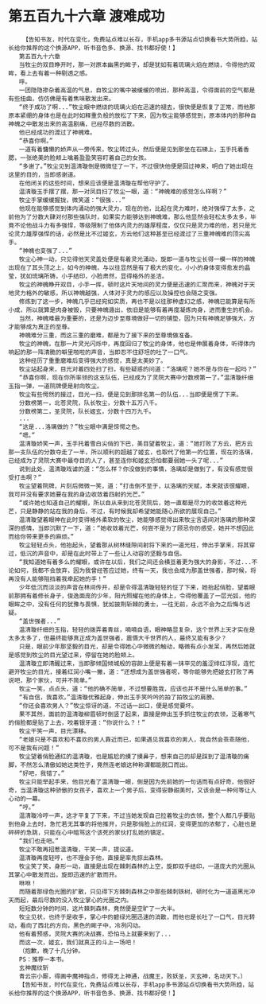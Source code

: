 # 第五百九十六章 渡难成功
        【告知书友，时代在变化，免费站点难以长存，手机app多书源站点切换看书大势所趋，站长给你推荐的这个换源APP，听书音色多、换源、找书都好使！】
       第五百九十六章
       当牧尘的双目睁开时，那一对原本幽黑的眸子，却是犹如有着琉璃火焰在燃烧，令得他的双眸，看上去有着一种剔透之感。
       呼。
       一团隐隐掺杂着高温的气息，自牧尘的嘴中被缓缓的喷出，那种高温，令得面前的空气都是有些扭曲，仿仿佛是有着焦味散发出来。
       “终于成功了啊...”牧尘眼中燃烧的琉璃火焰在迅速的褪去，很快便是恢复了正常，而他那原本紧绷的身体也是在此时如释重负般的放松了下来，因为牧尘能够感觉到，原本体内的那种自神魄之中散发出来的高温剧痛，已经尽数的消散。
       他已经成功的渡过了神魄难。
       “恭喜你啊。”
       一道有着慵懒的娇声从一旁传来，牧尘转过头，然后便是见到那坐在石梯上，玉手托着香腮，一张绝美的脸颊上噙着盈盈笑容盯着自己的女孩。
       “多谢了。”牧尘见到温清璇倒是微微怔了一下，不过很快他便是回过神来，明白了她出现在这里的目的，当即感谢道。
       在他闭关的这些时间，想来应该便是温清璇在帮他守护了。
       温清璇玉手摆了摆，那一对凤目扫了牧尘一眼，道：“神魄难的感觉怎么样啊？”
       牧尘手掌缓缓握拢，微笑道：“很强...”
       他现在能够感觉到体内涌动的强大灵力，现在的他，比起在灵力难时，绝对强悍了太多，之前他为了分数大肆对付那些强队时，如果实力能够达到神魄难，那么他显然会轻松太多太多，毕竟不论他战斗力有多强悍，等级限制了他体内灵力的雄厚程度，仅仅只是灵力难的他，若只是光论灵力雄厚强悍的话，必然是比不过姬玄，方云他们这种甚至已经渡过了三重神魄难的顶尖高手。
       “神魄也变强了...”
       牧尘心神一动，只见得他天灵盖处便是有着灵光涌动，旋即一道与牧尘长得一模一样的神魄出现在了其头顶之上，如今的神魄，与以往显然是有了极大的变化，小小的身体变得愈发的晶莹，犹如琉璃所铸，小手结印，小脸肃然，显得格外的圣洁。
       牧尘的神魄睁开双目，小手一挥，顿时这片天地间的灵力便是迅速的汇聚而来，神魄对于天地灵力格外的敏感，所以神魄越强，人体对于灵力的感应以及操控也会随之变强。
       修炼到了这一步，神魄几乎已经宛如实质，再也不是以往那种虚幻之感，神魄已能算是有所小成，所以就算是肉身被毁，只要神魄遁出，依旧是能够有着再度凝炼肉身，进而重生的机会。
       当然，神魄难最为重要的，还是为迈步至尊境做好一切的铺垫，因为只有神魄足够强大，方才能够成为真正的至尊。
       神魄难分三重，而这三重的磨难，都是为了接下来的至尊境做准备。
       牧尘的神魄，在那一片灵光闪烁中，再度回归了牧尘的身体，他也是伸展着身体，听得体内响起的那一阵清脆的噼里啪啦的声音，当即忍不住舒坦的吐了一口气。
       这种经历了重重磨难后变得强大的感觉，真是太美妙了。
       牧尘站起身来，目光对着四处扫了扫，有些疑惑的问道：“洛璃呢？她不是与你在一起吗？”
       “恭喜你啊，现在你所率领的这支队伍，已经成为了灵院大赛中分数榜第一了。”温清璇纤细玉指一弹，一道院牌便是射向牧尘。
       牧尘有些愕然的接过，目光一扫，便是见到那排名第一的队伍...当即便是愣了下来。
       分数榜第一，北苍灵院，队长牧尘，分数十五万八千。
       分数榜第二，圣灵院，队长姬玄，分数十四万九千。
       ...
       “这是...洛璃做的？”牧尘眼中满是惊愕之色。
       “嗯。”
       温清璇娇笑一声，玉手托着雪白尖俏的下巴，美目望着牧尘，道：“她打败了方云，把方云那一支队伍的分数夺走了一半，所以顺利的超越了姬玄，也取代了他第一的位置，现在的洛璃，已经成为了灵院大赛中最夺目的人了，甚至连你和姬玄恐怕都要弱她一头了呢...”
       说到此处，温清璇戏谑的道：“怎么样？你没做到的事情，洛璃却是做到了，有没有感觉很受打击啊？”
       牧尘望着院牌，片刻后微微一笑，道：“打击倒不至于，以洛璃的天赋，本来就该很耀眼，我可并没有要求她要在我的身边收敛着四射的光芒。”
       “或许她也知道自己的耀眼，所以自从来到北苍灵院后，她一直都是尽力的收敛着这种光芒，只是静静的站在我的身后，不过，有时候我却希望她能随心所欲的展现自己。”
       温清璇望着眼神在此时变得格外柔软的牧尘，她能够感觉得出来牧尘言语间对洛璃的那种深深的感情，当即沉默了一下，道：“她收敛着光芒，何尝不是为了顾忌你的感受，她并不想因此而给你带来更多的麻烦。”
       牧尘轻轻点头，他抬起头，望着那从树林缝隙间射将下来的一道光柱，伸出手掌来，将其穿过，低沉的声音中，却是在此时带上了一些让人动容的坚毅与自信。
       “我知道她有着多么的耀眼，或许在以后，我们之间还会横亘着更为强大的身影，不过...不论如何，我都不会放弃，因为我曾经答应过她，终有一天，我也会成为那盖世强者，那时候，将再没有人能够阻挡着我牵起她的手！”
       少年低沉而淡淡的声音在林间传开，却是令得温清璇轻轻的怔了下来，她抬起俏脸，望着眼前那拥有着修长身子，俊逸面庞的少年，阳光照耀在他的身体上，令得他覆盖了一层光弧，他的眼眸之中，没有任何的犹豫与畏惧，犹如披荆斩棘的勇士，一往无前，永远不会为之后悔与迟疑。
       “盖世强者...”
       温清璇纤细的玉指，轻轻的拨弄着青丝，喃喃自语，眼神略显复杂，这个世界上天才实在是太多太多了，但最终能够真正成为盖世强者，震慑大千世界的人，最终又能有多少？
       只是，眼前少年那坚毅的目光，却是令得她心中微微的触动，略微有点小发呆，再然后她就是感觉到牧尘的目光望过来，停留在她的脸颊上。
       温清璇立即清醒过来，当即那倾国倾城般的容颜上便是有着一抹罕见的羞涩绯红浮现，连忙避开牧尘的目光，接着红润小嘴一撇，道：“还想成为盖世强者呢，等你能够先把姬玄打败了再说吧，那个家伙，可并不简单。”
       牧尘一笑，点点头，道：“他的确不简单，不过想要胜我，应该也并不是什么简单的事。”
       “有自信，我喜欢。”温清璇优雅起身，伸出玉手笑吟吟的拍了拍牧尘的肩膀。
       “你还会喜欢男人？”牧尘惊讶的道，不过话一出口，便是感觉要坏。
       果不其然，面前的温清璇柳眉顿时倒竖了起来，直接是伸出玉手抓住牧尘的衣领，泛着寒气的俏脸都是贴了上去，咬着银牙道：“你说什么？！”
       牧尘干笑一声，目光漂移。
       “老娘只是不喜欢和不喜欢的男人靠近而已，如果遇见我喜欢的男人，我自然会乖乖随他，可不是我有问题！”
       牧尘望着俏脸通红的温清璇，也是尴尬的摸了摸鼻子，想来自己的却是踩到了温清璇的痛脚，不然怎么清傲如她这类性子，竟然连老娘这种称谓都能脱口而出。
       “好吧，我错了。”
       牧尘只能举起手来，他目光看了温清璇一眼，倒是因为先前她的一句话而有点好奇，他很好奇，当温清璇这种骄傲的女孩子，喜欢上一个男子后，变得安静甜美时，又该会是一种何等让人心动的一幕。
       “哼。”
       温清璇冷哼一声，这才平复了下来，不过当她发现自己拉着牧尘的衣领，整个人都几乎要贴到他身上去时，急忙若无其事的将他推开，只是那俏脸上的红润，变得更加的浓郁了，心脏也是砰砰的急跳，只能在心中暗骂这个该死的家伙打乱她的镇定。
       “我们也走吧。”
       牧尘不敢再招惹温清璇，干笑一声，提议道。
       温清璇再度轻哼，也不理会于他，直接是率先掠出森林。
       牧尘笑了笑，身形一动，直接是出现在棘刺森林的上空，旋即双手结印，一道庞大的光圈从其掌心中散发而出，旋即迅速的扩散而开。
       咻咻！
       而随着那绿色光圈的扩散，只见得下方棘刺森林之中那些棘刺铁树，顿时化为一道道黑光冲天而起，最后尽数的没入牧尘掌心的光圈之内。
       短短数分钟的时间，这片棘刺森林，竟然便是空旷了一大半。
       牧尘见状，也终于是收手，掌心中的碧绿光圈迅速的消散，而他也是长吐了一口气，目光转动，看向了西北的方向，黑色的眸子中，冷冽闪动。
       他有着预感，灵院大赛的决战赛，恐怕马上就要来到了...
       而这一次，姬玄，我们就真正的斗上一场吧！
       （抱歉，晚了十几分钟。
       PS：推荐一本书。
       玄神魔纹斩
       青云宗小厮，得画中魔神指点，修得无上神通，战魔王，败妖圣，灭玄神，名动天下。）
       【告知书友，时代在变化，免费站点难以长存，手机app多书源站点切换看书大势所趋，站长给你推荐的这个换源APP，听书音色多、换源、找书都好使！】